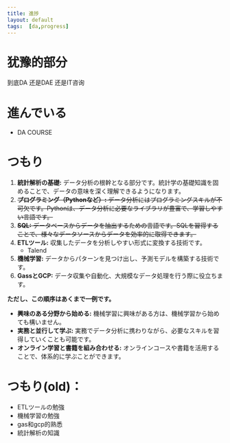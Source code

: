 ```yaml
---
title: 進捗
layout: default
tags:  [da,progress]
---
```


# 犹豫的部分
  到底DA 还是DAE 还是IT咨询

# 進んでいる
- DA COURSE


# つもり
1. **統計解析の基礎:** データ分析の根幹となる部分です。統計学の基礎知識を固めることで、データの意味を深く理解できるようになります。
2. ~~**プログラミング（Pythonなど）:** データ分析にはプログラミングスキルが不可欠です。Pythonは、データ分析に必要なライブラリが豊富で、学習しやすい言語です。~~
3. ~~**SQL:** データベースからデータを抽出するための言語です。SQLを習得することで、様々なデータソースからデータを効率的に取得できます。~~
4. **ETLツール:** 収集したデータを分析しやすい形式に変換する技術です。
   - Talend
5. **機械学習:** データからパターンを見つけ出し、予測モデルを構築する技術です。
6. **GassとGCP:** データ収集や自動化、大規模なデータ処理を行う際に役立ちます。

**ただし、この順序はあくまで一例です。**

* **興味のある分野から始める:** 機械学習に興味がある方は、機械学習から始めても構いません。
* **実務と並行して学ぶ:** 実務でデータ分析に携わりながら、必要なスキルを習得していくことも可能です。
* **オンライン学習と書籍を組み合わせる:** オンラインコースや書籍を活用することで、体系的に学ぶことができます。


# つもり(old)：
- ETLツールの勉強 
- 機械学習の勉強
- gas和gcp的熟悉
- 統計解析の知識